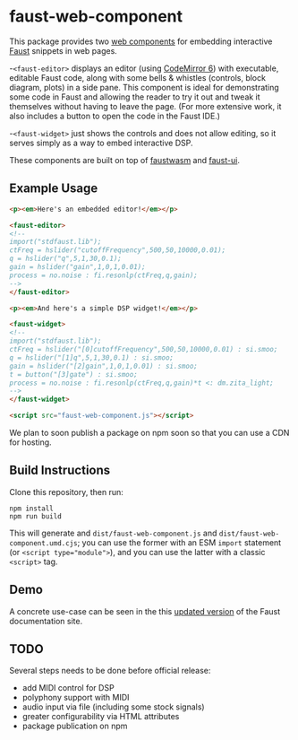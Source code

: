# faust-web-component

This package provides two [web components](https://developer.mozilla.org/en-US/docs/Web/API/Web_components) for embedding interactive [Faust](https://faust.grame.fr) snippets in web pages.

-`<faust-editor>` displays an editor (using [CodeMirror 6](https://codemirror.net/)) with executable, editable Faust code, along with some bells & whistles (controls, block diagram, plots) in a side pane.
This component is ideal for demonstrating some code in Faust and allowing the reader to try it out and tweak it themselves without having to leave the page.
(For more extensive work, it also includes a button to open the code in the Faust IDE.)

-`<faust-widget>` just shows the controls and does not allow editing, so it serves simply as a way to embed interactive DSP.

These components are built on top of [faustwasm](https://github.com/grame-cncm/faustwasm) and [faust-ui](https://github.com/Fr0stbyteR/faust-ui).

## Example Usage

```html
<p><em>Here's an embedded editor!</em></p>

<faust-editor>
<!--
import("stdfaust.lib");
ctFreq = hslider("cutoffFrequency",500,50,10000,0.01);
q = hslider("q",5,1,30,0.1);
gain = hslider("gain",1,0,1,0.01);
process = no.noise : fi.resonlp(ctFreq,q,gain);
-->
</faust-editor>

<p><em>And here's a simple DSP widget!</em></p>

<faust-widget>
<!--
import("stdfaust.lib");
ctFreq = hslider("[0]cutoffFrequency",500,50,10000,0.01) : si.smoo;
q = hslider("[1]q",5,1,30,0.1) : si.smoo;
gain = hslider("[2]gain",1,0,1,0.01) : si.smoo;
t = button("[3]gate") : si.smoo;
process = no.noise : fi.resonlp(ctFreq,q,gain)*t <: dm.zita_light;
-->
</faust-widget>

<script src="faust-web-component.js"></script>
```

We plan to soon publish a package on npm soon so that you can use a CDN for hosting.

## Build Instructions

Clone this repository, then run:

```shell
npm install
npm run build
```

This will generate and `dist/faust-web-component.js` and `dist/faust-web-component.umd.cjs`; you can use the former with an ESM `import` statement (or `<script type="module">`), and you can use the latter with a classic `<script>` tag.

## Demo

A concrete use-case can be seen in the this [updated version](https://ijc8.me/faustdoc/) of the Faust documentation site.

## TODO

Several steps needs to be done before official release:

- add MIDI control for DSP
- polyphony support with MIDI
- audio input via file (including some stock signals)
- greater configurability via HTML attributes
- package publication on npm
